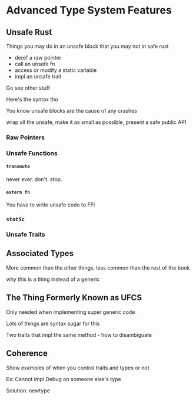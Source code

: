 # Advanced Type System Features

## Unsafe Rust

Things you may do in an unsafe block that you may not in safe rust

- deref a raw pointer
- call an unsafe fn
- access or modify a static variable
- impl an unsafe trait

Go see other stuff

Here's the syntax tho

You know unsafe blocks are the cause of any crashes

wrap all the unsafe, make it as small as possible, present a safe public API

### Raw Pointers

### Unsafe Functions

#### `transmute`

never ever. don't. stop.

#### `extern fn`

You have to write unsafe code to FFI

### `static`

### Unsafe Traits

## Associated Types

More common than the other things, less common than the rest of the book

why this is a thing instead of a generic

## The Thing Formerly Known as UFCS

Only needed when implementing super generic code

Lots of things are syntax sugar for this

Two traits that impl the same method - how to disambiguate

## Coherence

Show examples of when you control traits and types or not

Ex: Cannot impl Debug on someone else's type

Solution: newtype

